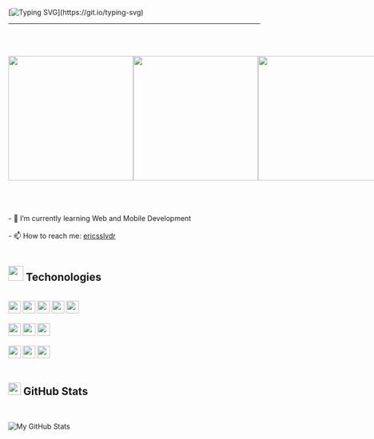 
<!--![](https://komarev.com/ghpvc/?username=ericsslvdr&label=PROFILE+VIEWS)-->

[![Typing SVG](https://readme-typing-svg.herokuapp.com?font=fira+code&size=30&color=18BAF7&center=true&vCenter=true&width=900&lines=henlo+der;oi;("ehllo,+wolrd🌎!");<ericsslvdr>;yo)](https://git.io/typing-svg)
<hr>

<!-- <img href="#" src="namecard.jpg"> -->

<!-- <h2><img src="https://media.giphy.com/media/2Wg89Ea84IMmkxMngo/giphy.gif" height="25"> My Socials</h2><br> -->

<!-- <p>
  <a href="https://www.facebook.com/ericsslvdr/" target="_blank"><img height="28" src = "https://img.shields.io/badge/Facebook-1877F2?style=for-the-badge&logo=facebook&logoColor=white"></a>

  <a href="m.me/ericsslvdr" target="_blank"><img height="28" src = "https://img.shields.io/badge/Messenger-00B2FF?style=for-the-badge&logo=messenger&logoColor=white"></a>

  <a href="https://www.linkedin.com/in/ericssalvador/" target="_blank"> <img height="28" src = "https://img.shields.io/badge/-LinkedIn-0e76a8?style=for-the-badge&logo=Linkedin&logoColor=white"></a>

  <a href="https://twitter.com/ericsslvdr" target="_blank"><img height="28" src = "https://img.shields.io/badge/-Twitter-00acee?style=for-the-badge&logo=Twitter&logoColor=white"></a><br>

  <a href="https://www.reddit.com/user/ericsslvdr" target="_blank"><img height="28" src = "https://img.shields.io/badge/Reddit-FF4500?style=for-the-badge&logo=reddit&logoColor=white"></a>

  <a href="https://www.instagram.com/ericsslvdr/" target="_blank"><img height="28" src = "https://img.shields.io/badge/-Instagram-e95950?style=for-the-badge&logo=Instagram&logoColor=white"></a>

  <a href="https://discordapp.com/users/421923934582210562" target="_blank"><img height="28" src = "https://img.shields.io/badge/Discord-5865F2?style=for-the-badge&logo=discord&logoColor=white"></a>

<a href="https://stackoverflow.com/users/18137338/eric-samuel-salvador" target="_blank"><img height="28" src = "https://img.shields.io/badge/Stack_Overflow-FE7A16?style=for-the-badge&logo=stack-overflow&logoColor=white"></a>
</p> -->

<div align="center" style="display: flex;">
  <img src ="https://media3.giphy.com/media/amUVFzg1wNZKg/giphy.gif?cid=ecf05e47lo25jp1yrt9n74d5whu3goaytehsnsrzzte4uwtb&rid=giphy.gif&ct=g" width="250" height="250" style="margin: 50px auto;">
  <img src="https://media2.giphy.com/media/L1KpkdbH8aEkXow8eV/giphy.gif?cid=790b76114437b5bdbbfa0412aa5682d45193da582582478b&rid=giphy.gif&ct=s" width="250" height="250" style="margin: 50px auto;">
  <img src="https://media1.giphy.com/media/lRLzrbhmh5pFf4jOga/giphy.gif?cid=790b761114dd461de68b0ca382fc1a27d6442a786c5e2c3a&rid=giphy.gif&ct=s" width="250" height="250" style="margin: 50px auto;">
</div>

  <div>
    <br>
    - 🌱 I’m currently learning Web and Mobile Development
    <br>
    <br>
    - 📫 How to reach me: <a href="m.me/ericsslvdr">ericsslvdr</a>
  </div>

  <br>

<!-- Technologies -->
<h2><img src="https://media3.giphy.com/media/5Lmn42BCOy99RaGRP7/giphy.gif?cid=ecf05e47d7sgle6ve3314xseonz02plyz4j4y6wff0tvhd8x&rid=giphy.gif&ct=s" height="30"> Techonologies</h2>
<br>

<div>
  <div>
    <img src="https://img.shields.io/badge/HTML5-E34F26?style=for-the-badge&logo=html5&logoColor=white" height="25"> 
    <img src="https://img.shields.io/badge/CSS3-1572B6?style=for-the-badge&logo=css3&logoColor=white" 
    height="25"> 
    <img src="https://img.shields.io/badge/JavaScript-323330?style=for-the-badge&logo=javascript&logoColor=F7DF1E" height="25">
    <img src="https://img.shields.io/badge/laravel-%23FF2D20.svg?style=for-the-badge&logo=laravel&logoColor=white" height="25">
    <img src="https://img.shields.io/badge/PHP-777BB4?style=for-the-badge&logo=php&logoColor=white" height="25"> 
  </div>
  
  <br>
  
  <div>
    <img src="https://img.shields.io/badge/Flutter-02569B?style=for-the-badge&logo=flutter&logoColor=white" height="25">
    <img src="https://img.shields.io/badge/Java-ED8B00?style=for-the-badge&logo=java&logoColor=white" height="25">
    <img src="https://img.shields.io/badge/MySQL-005C84?style=for-the-badge&logo=mysql&logoColor=white" height="25">
  </div>
  
  <br>
  
  <div>
    <img src="https://img.shields.io/badge/GIT-E44C30?style=for-the-badge&logo=git&logoColor=white" height="25"> 
    <img src="https://img.shields.io/badge/GitHub-100000?style=for-the-badge&logo=github&logoColor=white" height="25"> 
    <img src="https://img.shields.io/badge/Linux-FCC624?style=for-the-badge&logo=linux&logoColor=black" height="25"> 
  </div>
</div>

<br>


<!-- OS-->
<!-- <h2><img src="https://media1.giphy.com/media/lRLzrbhmh5pFf4jOga/giphy.gif?cid=790b761114dd461de68b0ca382fc1a27d6442a786c5e2c3a&rid=giphy.gif&ct=s" height="35"> Operating Systems I Already Tried</h2><br>                                                                                                                   
<p>
 
<img src="https://img.shields.io/badge/Windows-0078D6?style=for-the-badge&logo=windows&logoColor=white" height="25"> 

<img src="https://img.shields.io/badge/Debian-A81D33?style=for-the-badge&logo=debian&logoColor=white" height="25"> 

<img src="https://img.shields.io/badge/Ubuntu-E95420?style=for-the-badge&logo=ubuntu&logoColor=white" height="25"> <br>
 
<img src="https://img.shields.io/badge/Linux_Mint-87CF3E?style=for-the-badge&logo=linux-mint&logoColor=white" height="25"> 

<img src="https://img.shields.io/badge/Fedora-294172?style=for-the-badge&logo=fedora&logoColor=white" height="25"> 

<img src="https://img.shields.io/badge/Arch_Linux-1793D1?style=for-the-badge&logo=arch-linux&logoColor=white" height="25"> 
</p><br> -->


<h2><img src="https://media.giphy.com/media/cj87CxfRtrUifF3Ryk/giphy.gif" height="25"> GitHub Stats</h2><br>

![My GitHub Stats](https://github-readme-stats.vercel.app/api?username=ericsslvdr&theme=github_dark&show_icons=true&include_all_commits=true&count_private=true&border_color=0a65f7&border_radius=6px)



<!--
**ericsslvdr/ericsslvdr** is a ✨ _special_ ✨ repository because its `README.md` (this file) appears on your GitHub profile.

Here are some ideas to get you started:

- 🔭 I’m currently working on ...
- 🌱 I’m currently learning ...
- 👯 I’m looking to collaborate on ...
- 🤔 I’m looking for help with ...
- 💬 Ask me about ...
- 📫 How to reach me: ...
- 😄 Pronouns: ...
- ⚡ Fun fact: ...
-->
